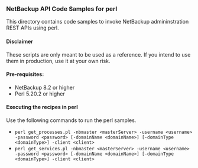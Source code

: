 ### NetBackup API Code Samples for perl

This directory contains code samples to invoke NetBackup admininstration REST APIs using perl.

#### Disclaimer

These scripts are only meant to be used as a reference. If you intend to use them in production, use it at your own risk.

#### Pre-requisites:

- NetBackup 8.2 or higher
- Perl 5.20.2 or higher

#### Executing the recipes in perl

Use the following commands to run the perl samples.
- `perl get_processes.pl -nbmaster <masterServer> -username <username> -password <password> [-domainName <domainName>] [-domainType <domainType>] -client <client>`
- `perl get_services.pl -nbmaster <masterServer> -username <username> -password <password> [-domainName <domainName>] [-domainType <domainType>] -client <client>`
